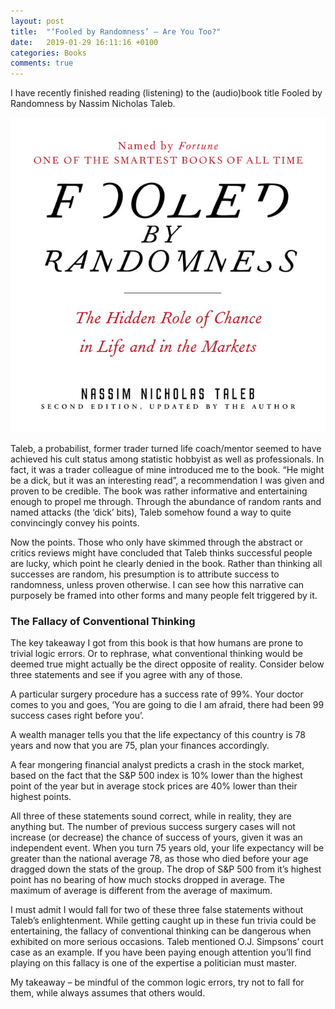 ```yaml
---
layout: post
title:  "‘Fooled by Randomness’ – Are You Too?"
date:   2019-01-29 16:11:16 +0100
categories: Books
comments: true
---
```

I have recently finished reading (listening) to the (audio)book title Fooled by Randomness by Nassim Nicholas Taleb. 

<!--MORE-->

![Fooled by Randomness](/assets/fooled_by_randomness_cover.jpg)

Taleb, a probabilist, former trader turned life coach/mentor seemed to have achieved his cult status among statistic hobbyist as well as professionals. In fact, it was a trader colleague of mine introduced me to the book. “He might be a dick, but it was an interesting read”, a recommendation I was given and proven to be credible. The book was rather informative and entertaining enough to propel me through. Through the abundance of random rants and named attacks (the ‘dick’ bits), Taleb somehow found a way to quite convincingly convey his points.

Now the points. Those who only have skimmed through the abstract or critics reviews might have concluded that Taleb thinks successful people are lucky, which point he clearly denied in the book. Rather than thinking all successes are random, his presumption is to attribute success to randomness, unless proven otherwise. I can see how this narrative can purposely be framed into other forms and many people felt triggered by it.

### The Fallacy of Conventional Thinking
The key takeaway I got from this book is that how humans are prone to trivial logic errors. Or to rephrase, what conventional thinking would be deemed true might actually be the direct opposite of reality. Consider below three statements and see if you agree with any of those.

A particular surgery procedure has a success rate of 99%. Your doctor comes to you and goes, ‘You are going to die I am afraid, there had been 99 success cases right before you’.

A wealth manager tells you that the life expectancy of this country is 78 years and now that you are 75, plan your finances accordingly.

A fear mongering financial analyst predicts a crash in the stock market, based on the fact that the S&P 500 index is 10% lower than the highest point of the year but in average stock prices are 40% lower than their highest points.

All three of these statements sound correct, while in reality, they are anything but. The number of previous success surgery cases will not increase (or decrease) the chance of success of yours, given it was an independent event. When you turn 75 years old, your life expectancy will be greater than the national average 78, as those who died before your age dragged down the stats of the group. The drop of S&P 500 from it’s highest point has no bearing of how much stocks dropped in average. The maximum of average is different from the average of maximum.

I must admit I would fall for two of these three false statements without Taleb’s enlightenment. While getting caught up in these fun trivia could be entertaining, the fallacy of conventional thinking can be dangerous when exhibited on more serious occasions. Taleb mentioned O.J. Simpsons’ court case as an example. If you have been paying enough attention you’ll find playing on this fallacy is one of the expertise a politician must master.

My takeaway – be mindful of the common logic errors, try not to fall for them, while always assumes that others would.
